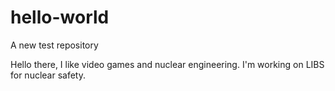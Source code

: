 # hello-world
A new test repository

Hello there, I like video games and nuclear engineering.
I'm working on LIBS for nuclear safety.
